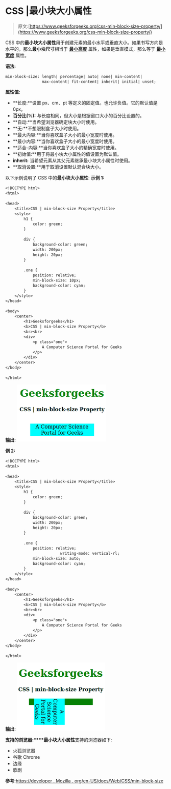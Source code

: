 # CSS |最小块大小属性

> 原文:[https://www.geeksforgeeks.org/css-min-block-size-property/](https://www.geeksforgeeks.org/css-min-block-size-property/)

CSS 中的**最小块大小属性**用于创建元素的最小水平或垂直大小。如果书写方向是水平的，那么**最小块尺寸**相当于 **[最小高度](https://www.geeksforgeeks.org/css-min-height-property/)** 属性，如果是垂直模式，那么等于 **[最小宽度](https://www.geeksforgeeks.org/css-min-width-property/)** 属性。

**语法:**

```
min-block-size: length| percentage| auto| none| min-content| 
                max-content| fit-content| inherit| initial| unset;
```

**属性值:**

*   **长度:**设置 px、cm、pt 等定义的固定值。也允许负值。它的默认值是 0px。
*   **百分比(%):** 与长度相同，但大小是根据窗口大小的百分比设置的。
*   **自动:**当希望浏览器确定块大小时使用。
*   **无:**不想限制盒子大小时使用。
*   **最大内容:**当你喜欢盒子大小的最小宽度时使用。
*   **最小内容:**当你喜欢盒子大小的最小宽度时使用。
*   **适合-内容:**当你喜欢盒子大小的精确宽度时使用。
*   **初始值:**用于将最小块大小属性的值设置为默认值。
*   **inherit:** 当希望元素从其父元素继承最小块大小属性时使用。
*   **取消设置:**用于取消设置默认混合块大小。

以下示例说明了 CSS 中的**最小块大小属性**:
**示例 1:**

```
<!DOCTYPE html> 
<html> 

<head> 
    <title>CSS | min-block-size Property</title> 
    <style> 
        h1 { 
            color: green; 
        } 

        div { 
            background-color: green; 
            width: 200px; 
            height: 20px; 
        } 

        .one { 
            position: relative; 
            min-block-size: 10px; 
            background-color: cyan; 
        } 
    </style> 
</head> 

<body> 
    <center> 
        <h1>Geeksforgeeks</h1> 
        <b>CSS | min-block-size Property</b> 
        <br><br> 
        <div> 
            <p class="one"> 
                A Computer Science Portal for Geeks 
            </p> 
        </div> 
    </center> 
</body> 

</html>                     
```

**输出:**
![](img/583050ab5c7d16564e9f767bb0ad67ac.png)

**例 2:**

```
<!DOCTYPE html> 
<html> 

<head> 
    <title>CSS | min-block-size Property</title> 
    <style> 
        h1 { 
            color: green; 
        } 

        div { 
            background-color: green; 
            width: 200px; 
            height: 20px; 
        } 

        .one { 
            position: relative; 
                        writing-mode: vertical-rl;
            min-block-size: auto; 
            background-color: cyan; 
        } 
    </style> 
</head> 

<body> 
    <center> 
        <h1>Geeksforgeeks</h1> 
        <b>CSS | min-block-size Property</b> 
        <br><br> 
        <div> 
            <p class="one"> 
                A Computer Science Portal for Geeks 
            </p> 
        </div> 
    </center> 
</body> 

</html>                     
```

**输出:**
![](img/3e758ec0146bd919daba0bf02247924f.png)

**支持的浏览器:****最小块大小属性**支持的浏览器如下:

*   火狐浏览器
*   谷歌 Chrome
*   边缘
*   歌剧

**参考:**[https://developer . Mozilla . org/en-US/docs/Web/CSS/min-block-size](https://developer.mozilla.org/en-US/docs/Web/CSS/min-block-size)